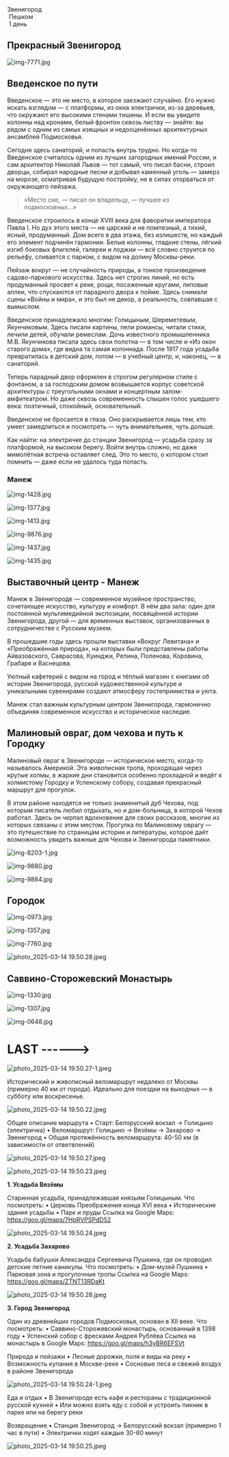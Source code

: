 
<meta property="og:title" content="Звенигород">
<meta property="og:description" content="Пешком по городу">
<meta property="og:image" content="https://andrewalevin.github.io/journeys/zvenigorod/zvenigorod-rozgd.jpg">

<link rel="stylesheet" href="../assets-custom/css/style-markdown.css">
<div class="cover-container" style="background-image: url('zvenigorod-rozgd.jpg');">
	<div class="cover-text">
		<div class="cover-title">Звенигород</div>
		<div class="cover-description">
			<div>
                <img class="cover-icon" src="../assets-custom/icon-footsteps.png" loading="lazy" alt="" />
                <span>Пешком</span>
            </div>
            <div>
                <img class="cover-icon" loading="lazy" src="../assets-custom/icon-time.png" alt=""  />
                <span>1 день</span>
            </div>
		</div>
	</div>
</div>

<div id="map"></div>


## Прекрасный Звенигород

![img-7771.jpg](../0-images/zvenigorod/img-7771.jpg)


## Введенское по пути

Введенское — это не место, в которое заезжают случайно. Его нужно искать взглядом — с платформы, из окна электрички, из-за деревьев, что окружают его высокими стенами тишины. И если вы увидите колонны над кронами, белый фронтон сквозь листву — знайте: вы рядом с одним из самых изящных и недооценённых архитектурных ансамблей Подмосковья.

Сегодня здесь санаторий, и попасть внутрь трудно. Но когда-то Введенское считалось одним из лучших загородных имений России, и сам архитектор Николай Львов — тот самый, что писал басни, строил дворцы, собирал народные песни и добывал каменный уголь — замерз на морозе, осматривая будущую постройку, не в силах оторваться от окружающего пейзажа.

> «Место сие, — писал он владельцу, — лучшее из подмосковных…»

Введенское строилось в конце XVIII века для фаворитки императора Павла I. Но дух этого места — не царский и не помпезный, а тихий, ясный, продуманный. Дом всего в два этажа, без излишеств, но каждый его элемент подчинён гармонии. Белые колонны, гладкие стены, лёгкий изгиб боковых флигелей, галереи и лоджии — всё словно струится по рельефу, сливается с парком, с видом на долину Москвы-реки.

Пейзаж вокруг — не случайность природы, а тонкое произведение садово-паркового искусства. Здесь нет строгих линий, но есть продуманный просвет к реке, рощи, посаженные кругами, липовые аллеи, что спускаются от парадного двора к пойме. Здесь снимали сцены «Войны и мира», и это был не декор, а реальность, совпавшая с вымыслом.

Введенское принадлежало многим: Голицыным, Шереметевым, Якунчиковым. Здесь писали картины, пели романсы, читали стихи, лечили детей, обучали ремеслам. Дочь известного промышленника М.В. Якунчикова писала здесь свои полотна — в том числе и «Из окон старого дома», где видна та самая колоннада. После 1917 года усадьба превратилась в детский дом, потом — в учебный центр, и, наконец, — в санаторий.

Теперь парадный двор оформлен в строгом регулярном стиле с фонтаном, а за господским домом возвышается корпус советской архитектуры с треугольными окнами и концертным залом-амфитеатром. Но даже сквозь современность слышен голос ушедшего века: поэтичный, спокойный, основательный.

Введенское не бросается в глаза. Оно раскрывается лишь тем, кто умеет замедлиться и посмотреть — чуть внимательнее, чуть дольше.

Как найти: на электричке до станции Звенигород — усадьба сразу за платформой, на высоком берегу. Войти внутрь сложно, но даже мимолётная встреча оставляет след. Это то место, о котором стоит помнить — даже если не удалось туда попасть.




### Манеж

![img-1428.jpg](../0-images/zvenigorod/img-1428.jpg)

![img-1377.jpg](../0-images/zvenigorod/img-1377.jpg)

![img-1413.jpg](../0-images/zvenigorod/img-1413.jpg)

![img-9876.jpg](../0-images/zvenigorod/img-9876.jpg)



![img-1437.jpg](../0-images/zvenigorod/img-1437.jpg)

![img-1435.jpg](../0-images/zvenigorod/img-1435.jpg)


## Выставочный центр - Манеж

Манеж в Звенигороде — современное музейное пространство, сочетающее искусство, культуру и комфорт. В нём два зала: один для постоянной мультимедийной экспозиции, посвящённой истории Звенигорода, другой — для временных выставок, организованных в сотрудничестве с Русским музеем.

В прошедшие годы здесь прошли выставки «Вокруг Левитана» и «Преображённая природа», на которых были представлены работы Айвазовского, Саврасова, Куинджи, Репина, Поленова, Коровина, Грабаря и Васнецова.

Уютный кафетерий с видом на город и тёплый магазин с книгами об истории Звенигорода, русской художественной культуре и уникальными сувенирами создают атмосферу гостеприимства и уюта.

Манеж стал важным культурным центром Звенигорода, гармонично объединяя современное искусство и историческое наследие.


## Малиновый овраг, дом чехова и путь к Городку

Малиновый овраг в Звенигороде — историческое место, когда-то называлось Америкой. Эта живописная тропа, проходящая через крутые холмы, в жаркие дни становится особенно прохладной и ведёт к холмистому Городку и Успенскому собору, создавая прекрасный маршрут для прогулок.

В этом районе находятся не только знаменитый дуб Чехова, под которым писатель любил отдыхать, но и дом-больница, в которой Чехов работал. Здесь он черпал вдохновение для своих рассказов, многие из которых связаны с этим местом. Прогулка по Малиновому оврагу — это путешествие по страницам истории и литературы, которое даёт возможность увидеть важные для Чехова и Звенигорода памятники.



![img-8203-1.jpg](../0-images/zvenigorod/img-8203-1.jpg)

![img-9880.jpg](../0-images/zvenigorod/img-9880.jpg)

![img-9884.jpg](../0-images/zvenigorod/img-9884.jpg)



## Городок

![img-0973.jpg](../0-images/zvenigorod/img-0973.jpg)

![img-1357.jpg](../0-images/zvenigorod/img-1357.jpg)

![img-7760.jpg](../0-images/zvenigorod/img-7760.jpg)

![photo_2025-03-14 19.50.28.jpeg](imgs/photo_2025-03-14%2019.50.28.jpeg)



## Саввино-Сторожевский Монастырь

![img-1330.jpg](../0-images/zvenigorod-mon/img-1330.jpg)

![img-1307.jpg](../0-images/zvenigorod-mon/img-1307.jpg)

![img-0648.jpg](../0-images/zvenigorod-mon/img-0648.jpg)










# LAST ------>

![photo_2025-03-14 19.50.27-1.jpeg](imgs/photo_2025-03-14%2019.50.27-1.jpeg)

Исторический и живописный веломаршрут недалеко от Москвы (примерно 40 км от города).
Идеально для поездки на выходных — в субботу или воскресенье.

![photo_2025-03-14 19.50.22.jpeg](imgs/photo_2025-03-14%2019.50.22.jpeg)

Общее описание маршрута
•	Старт: Белорусский вокзал → Голицыно (электричка)
•	Веломаршрут: Голицыно → Вязёмы → Захарово → Звенигород
•	Общая протяжённость веломаршрута: 40-50 км (в зависимости от ответвлений)

![photo_2025-03-14 19.50.27.jpeg](imgs/photo_2025-03-14%2019.50.27.jpeg)

![photo_2025-03-14 19.50.23.jpeg](imgs/photo_2025-03-14%2019.50.23.jpeg)

**1. Усадьба Вязёмы**

Старинная усадьба, принадлежавшая князьям Голицыным.
Что посмотреть:
•	Церковь Преображения конца XVI века
•	Исторические здания усадьбы
•	Парк и пруды
Ссылка на Google Maps:
https://goo.gl/maps/7HpRVPSPdD52

![photo_2025-03-14 19.50.24.jpeg](imgs/photo_2025-03-14%2019.50.24.jpeg)

**2. Усадьба Захарово**

Усадьба бабушки Александра Сергеевича Пушкина, где он проводил детские летние каникулы.
Что посмотреть:
•	Дом-музей Пушкина
•	Парковая зона и прогулочные тропы
Ссылка на Google Maps:
https://goo.gl/maps/ZTNT13RDaKt

![photo_2025-03-14 19.50.28.jpeg](imgs/photo_2025-03-14%2019.50.28.jpeg)

**3. Город Звенигород**

Один из древнейших городов Подмосковья, основан в XII веке.
Что посмотреть:
•	Саввино-Сторожевский монастырь, основанный в 1398 году
•	Успенский собор с фресками Андрея Рублёва
Ссылка на монастырь в Google Maps:
https://goo.gl/maps/h3yBR6EFSVt


Природа и пейзажи
•	Лесные дорожки, поля и виды на реку
•	Возможность купания в Москве-реке
•	Сосновые леса и свежий воздух в районе Звенигорода

![photo_2025-03-14 19.50.24-1.jpeg](imgs/photo_2025-03-14%2019.50.24-1.jpeg)

Еда и отдых
•	В Звенигороде есть кафе и рестораны с традиционной русской кухней
•	Или можно взять еду с собой и устроить пикник в парке или на берегу реки

Возвращение
•	Станция Звенигород → Белорусский вокзал (примерно 1 час в пути)
•	Электрички ходят каждые 30-60 минут

![photo_2025-03-14 19.50.25.jpeg](imgs/photo_2025-03-14%2019.50.25.jpeg)









<link href="https://api.mapbox.com/mapbox-gl-js/v3.10.0/mapbox-gl.css" rel="stylesheet">
<script src="https://api.mapbox.com/mapbox-gl-js/v3.10.0/mapbox-gl.js"></script>
<script src="https://cdn.jsdelivr.net/npm/js-yaml@4.1.0/dist/js-yaml.min.js"></script>
<script src="../assets-custom/js/cozy-journey.js"></script>
<script>architectMap({
    tracks: [
        {path: 'zvenigorod-bus.gpx', color: 'blue'}, 
        {path: 'zvenigorod-gorod-hike.gpx'}], 
    points: 'points.yaml',
    zoom: 7.2,
    center: [37.49433, 55.59333],
    fitDuration: 6000
});
</script>
